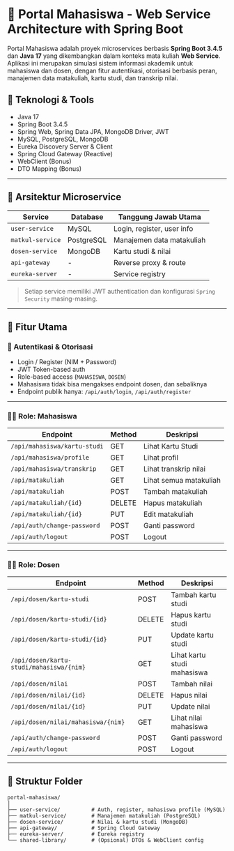 # 🏫 Portal Mahasiswa - Web Service Architecture with Spring Boot

Portal Mahasiswa adalah proyek microservices berbasis **Spring Boot 3.4.5** dan **Java 17** yang dikembangkan dalam konteks mata kuliah **Web Service**. Aplikasi ini merupakan simulasi sistem informasi akademik untuk mahasiswa dan dosen, dengan fitur autentikasi, otorisasi berbasis peran, manajemen data matakuliah, kartu studi, dan transkrip nilai.

## 🔧 Teknologi & Tools

- Java 17
- Spring Boot 3.4.5
- Spring Web, Spring Data JPA, MongoDB Driver, JWT
- MySQL, PostgreSQL, MongoDB
- Eureka Discovery Server & Client
- Spring Cloud Gateway (Reactive)
- WebClient (Bonus)
- DTO Mapping (Bonus)

---

## 🧱 Arsitektur Microservice

| Service            | Database     | Tanggung Jawab Utama        |
|--------------------|--------------|------------------------------|
| `user-service`     | MySQL        | Login, register, user info  |
| `matkul-service`   | PostgreSQL   | Manajemen data matakuliah   |
| `dosen-service`    | MongoDB      | Kartu studi & nilai         |
| `api-gateway`      | -            | Reverse proxy & route       |
| `eureka-server`    | -            | Service registry            |

> Setiap service memiliki JWT authentication dan konfigurasi `Spring Security` masing-masing.

---

## 📌 Fitur Utama

### 🔐 Autentikasi & Otorisasi

- Login / Register (NIM + Password)
- JWT Token-based auth
- Role-based access (`MAHASISWA`, `DOSEN`)
- Mahasiswa tidak bisa mengakses endpoint dosen, dan sebaliknya
- Endpoint publik hanya: `/api/auth/login`, `/api/auth/register`

---

### 👨‍🎓 Role: Mahasiswa

| Endpoint                           | Method | Deskripsi                         |
|------------------------------------|--------|-----------------------------------|
| `/api/mahasiswa/kartu-studi`       | GET    | Lihat Kartu Studi                 |
| `/api/mahasiswa/profile`           | GET    | Lihat profil                      |
| `/api/mahasiswa/transkrip`         | GET    | Lihat transkrip nilai             |
| `/api/matakuliah`                  | GET    | Lihat semua matakuliah            |
| `/api/matakuliah`                  | POST   | Tambah matakuliah                 |
| `/api/matakuliah/{id}`             | DELETE | Hapus matakuliah                  |
| `/api/matakuliah/{id}`             | PUT    | Edit matakuliah                   |
| `/api/auth/change-password`        | POST   | Ganti password                    |
| `/api/auth/logout`                 | POST   | Logout                            |

---

### 👨‍🏫 Role: Dosen

| Endpoint                                      | Method | Deskripsi                        |
|-----------------------------------------------|--------|----------------------------------|
| `/api/dosen/kartu-studi`                      | POST   | Tambah kartu studi               |
| `/api/dosen/kartu-studi/{id}`                 | DELETE | Hapus kartu studi                |
| `/api/dosen/kartu-studi/{id}`                 | PUT    | Update kartu studi               |
| `/api/dosen/kartu-studi/mahasiswa/{nim}`      | GET    | Lihat kartu studi mahasiswa      |
| `/api/dosen/nilai`                            | POST   | Tambah nilai                     |
| `/api/dosen/nilai/{id}`                       | DELETE | Hapus nilai                      |
| `/api/dosen/nilai/{id}`                       | PUT    | Update nilai                     |
| `/api/dosen/nilai/mahasiswa/{nim}`            | GET    | Lihat nilai mahasiswa            |
| `/api/auth/change-password`                   | POST   | Ganti password                   |
| `/api/auth/logout`                            | POST   | Logout                           |

---

## 🔗 Struktur Folder

```plaintext
portal-mahasiswa/
│
├── user-service/          # Auth, register, mahasiswa profile (MySQL)
├── matkul-service/        # Manajemen matakuliah (PostgreSQL)
├── dosen-service/         # Nilai & kartu studi (MongoDB)
├── api-gateway/           # Spring Cloud Gateway
├── eureka-server/         # Eureka registry
└── shared-library/        # (Opsional) DTOs & WebClient config

